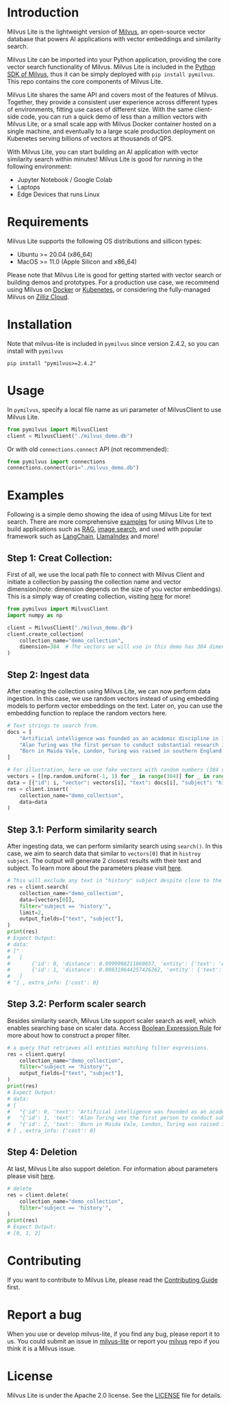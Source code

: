# Introduction
Milvus Lite is the lightweight version of [Milvus](https://github.com/milvus-io/milvus), an open-source vector database that powers AI applications with vector embeddings and similarity search.

Milvus Lite can be imported into your Python application, providing the core vector search functionality of Milvus. Milvus Lite is included in the [Python SDK of Milvus](https://github.com/milvus-io/pymilvus), thus it can be simply deployed with `pip install pymilvus`. This repo contains the core components of Milvus Lite.

Milvus Lite shares the same API and covers most of the features of Milvus. Together, they provide a consistent user experience across different types of environments, fitting use cases of different size. With the same client-side code, you can run a quick demo of less than a million vectors with Milvus Lite, or a small scale app with Milvus Docker container hosted on a single machine, and eventually to a large scale production deployment on Kubenetes serving billions of vectors at thousands of QPS. 

With Milvus Lite, you can start building an AI application with vector similarity search within minutes! Milvus Lite is good for running in the following environment:
- Jupyter Notebook / Google Colab
- Laptops
- Edge Devices that runs Linux

# Requirements
Milvus Lite supports the following OS distributions and sillicon types:
- Ubuntu >= 20.04 (x86_64)
- MacOS >= 11.0 (Apple Silicon and x86_64)

Please note that Milvus Lite is good for getting started with vector search or building demos and prototypes. For a production use case, we recommend using Milvus on [Docker](https://milvus.io/docs/install_standalone-docker.md) or [Kubenetes](https://milvus.io/docs/install_cluster-milvusoperator.md), or considering the fully-managed Milvus on [Zilliz Cloud](https://zilliz.com/cloud).

# Installation
Note that milvus-lite is included in `pymilvus` since version 2.4.2, so you can install with `pymilvus`
```shell
pip install "pymilvus>=2.4.2"
```

# Usage
In `pymilvus`, specify a local file name as uri parameter of MilvusClient to use Milvus Lite.
```python
from pymilvus import MilvusClient
client = MilvusClient("./milvus_demo.db")
```
Or with old `connections.connect` API (not recommended):
```python
from pymilvus import connections
connections.connect(uri="./milvus_demo.db")
```

# Examples
Following is a simple demo showing the idea of using Milvus Lite for text search. There are more comprehensive [examples](https://github.com/milvus-io/bootcamp/tree/master/bootcamp/tutorials) for using Milvus Lite to build applications
such as [RAG](https://github.com/milvus-io/bootcamp/blob/master/bootcamp/tutorials/quickstart/build_RAG_with_milvus.ipynb), [image search](https://github.com/milvus-io/bootcamp/blob/master/bootcamp/tutorials/quickstart/image_search_with_milvus.ipynb), and used with popular framework such as [LangChain](https://github.com/milvus-io/bootcamp/blob/master/bootcamp/tutorials/integration/rag_with_milvus_and_langchain.ipynb), [LlamaIndex](https://github.com/milvus-io/bootcamp/blob/master/bootcamp/tutorials/integration/rag_with_milvus_and_llamaindex.ipynb) and more!

## Step 1: Creat Collection:
First of all, we use the local path file to connect with Milvus Client and initiate a collection by passing 
the collection name and vector dimension(note: dimension depends on the size of you vector embeddings). 
This is a simply way of creating collection, visiting [here](https://milvus.io/api-reference/pymilvus/v2.4.x/MilvusClient/Collections/create_collection.md) for more!
```python
from pymilvus import MilvusClient
import numpy as np

client = MilvusClient("./milvus_demo.db")
client.create_collection(
    collection_name="demo_collection",
    dimension=384  # The vectors we will use in this demo has 384 dimensions
)
```
## Step 2: Ingest data
After creating the collection using Milvus Lite, we can now perform data ingestion. 
In this case, we use random vectors instead of using embedding models to perform vector embeddings on the text.
Later on, you can use the embedding function to replace the random vectors here.  
```python
# Text strings to search from.
docs = [
    "Artificial intelligence was founded as an academic discipline in 1956.",
    "Alan Turing was the first person to conduct substantial research in AI.",
    "Born in Maida Vale, London, Turing was raised in southern England.",
]

# For illustration, here we use fake vectors with random numbers (384 dimension).
vectors = [[np.random.uniform(-1, 1) for _ in range(384)] for _ in range(len(docs))]
data = [{"id": i, "vector": vectors[i], "text": docs[i], "subject": "history"} for i in range(len(vectors))]
res = client.insert(
    collection_name="demo_collection",
    data=data
)
```
## Step 3.1: Perform similarity search
After ingesting data, we can perform similarity search using `search()`. 
In this case, we aim to search data that similar to `vectors[0]` that in `histroy subject`.
The output will generate 2 closest results with their text and subject.
To learn more about the parameters please visit [here](https://milvus.io/api-reference/pymilvus/v2.4.x/MilvusClient/Vector/search.md).
```python
# This will exclude any text in "history" subject despite close to the query vector.
res = client.search(
    collection_name="demo_collection",
    data=[vectors[0]],
    filter="subject == 'history'",
    limit=2,
    output_fields=["text", "subject"],
)
print(res)
# Expect Output:
# data: 
# ["
#   [
#       {'id': 0, 'distance': 0.9999998211860657, 'entity': {'text': 'Artificial intelligence was founded as an academic discipline in 1956.', 'subject': 'history'}}, 
#       {'id': 1, 'distance': 0.008319644257426262, 'entity': {'text': 'Alan Turing was the first person to conduct substantial research in AI.', 'subject': 'history'}}
#   ]
# "] , extra_info: {'cost': 0}
```
## Step 3.2: Perform scaler search
Besides similarity search, Milvus Lite support scaler search as well, which enables searching base on scaler data.
Access [Boolean Expression Rule](https://milvus.io/docs/boolean.md) for more about how to construct a proper filter.
```python
# a query that retrieves all entities matching filter expressions.
res = client.query(
    collection_name="demo_collection",
    filter="subject == 'history'",
    output_fields=["text", "subject"],
)
print(res)
# Expect Output:
# data: 
# [
#   "{'id': 0, 'text': 'Artificial intelligence was founded as an academic discipline in 1956.', 'subject': 'history'}", 
#   "{'id': 1, 'text': 'Alan Turing was the first person to conduct substantial research in AI.', 'subject': 'history'}", 
#   "{'id': 2, 'text': 'Born in Maida Vale, London, Turing was raised in southern England.', 'subject': 'history'}"
# ] , extra_info: {'cost': 0}
```
## Step 4: Deletion
At last, Milvus Lite also support deletion. For information about parameters please visit [here](https://milvus.io/api-reference/pymilvus/v2.4.x/MilvusClient/Vector/delete.md).
```python
# delete
res = client.delete(
    collection_name="demo_collection",
    filter="subject == 'history'",
)
print(res)
# Expect Output:
# [0, 1, 2]
```

# Contributing
If you want to contribute to Milvus Lite, please read the [Contributing Guide](https://github.com/milvus-io/milvus-lite/blob/main/CONTRIBUTING.md) first.

# Report a bug
When you use or develop milvus-lite, if you find any bug, please report it to us. You could submit an issue in [milvus-lite](https://github.com/milvus-io/milvus-lite/issues/new/choose) or report you [milvus](https://github.com/milvus-io/milvus/issues/new/choose) repo if you think it is a Milvus issue.

# License
Milvus Lite is under the Apache 2.0 license. See the [LICENSE](https://github.com/milvus-io/milvus-lite/blob/main/LICENSE) file for details.
